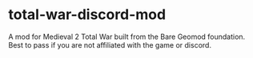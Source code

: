 # total-war-discord-mod
A mod for Medieval 2 Total War built from the Bare Geomod foundation. Best to pass if you are not affiliated with the game or discord.
